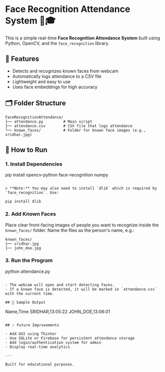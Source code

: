 # Face Recognition Attendance System 🧠🎓

This is a simple real-time **Face Recognition Attendance System** built using Python, OpenCV, and the `face_recognition` library.

## 📌 Features

- Detects and recognizes known faces from webcam
- Automatically logs attendance to a CSV file
- Lightweight and easy to use
- Uses face embeddings for high accuracy

## 🗂️ Folder Structure

```
FaceRecognitionAttendance/
├── attendance.py         # Main script
├── attendance.csv        # CSV file that logs attendance
└── known_faces/          # Folder for known face images (e.g., sridhar.jpg)
```

## 🚀 How to Run

### 1. Install Dependencies

pip install opencv-python face-recognition numpy
```

> **Note:** You may also need to install `dlib` which is required by `face_recognition`. Use:

pip install dlib
```

### 2. Add Known Faces

Place clear front-facing images of people you want to recognize inside the `known_faces/` folder. Name the files as the person's name, e.g.:

```
known_faces/
├── sridhar.jpg
├── john_doe.jpg
```

### 3. Run the Program

python attendance.py
```

- The webcam will open and start detecting faces.
- If a known face is detected, it will be marked in `attendance.csv` with the current time.

## 📁 Sample Output

```
Name,Time
SRIDHAR,13:05:22
JOHN_DOE,13:06:01
```

## 💡 Future Improvements

- Add GUI using Tkinter
- Use SQLite or Firebase for persistent attendance storage
- Add login/authentication system for admin
- Display real-time analytics

---

Built for educational purposes.
